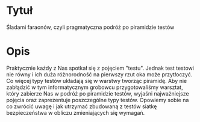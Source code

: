 # Tytuł

Śladami faraonów, czyli pragmatyczna podróż po piramidzie testów

# Opis

Praktycznie każdy z Nas spotkał się z pojęciem "testu". Jednak test testowi nie równy i ich duża różnorodność na pierwszy rzut oka może przytłoczyć. Co więcej typy testów układają się w warstwy tworząc piramidę. Aby nie zabłądzić w tym informatycznym grobowcu przygotowaliśmy warsztat, który zabierze Nas w podróż po piramidzie testów, wyjaśni najważniejsze pojęcia oraz zaprezentuje poszczególne typy testów. Opowiemy sobie na co zwrócić uwagę i jak utrzymać zbudowaną z testów siatkę bezpieczeństwa w obliczu zmieniających się wymagań.
